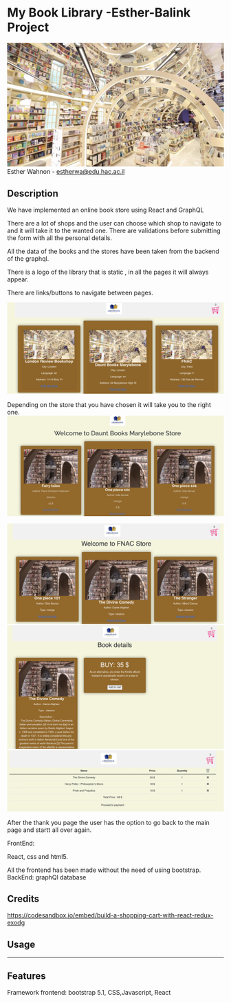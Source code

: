  # My Book Library -Esther-Balink Project
 
 ![FormExample](/public/images/book2.png)
Esther Wahnon - estherwa@edu.hac.ac.il


## Description

We have implemented an online book store using React and GraphQL

There are a lot of shops and the user can choose which shop to navigate to and it will take it to the wanted one.
There are validations before submitting the form with all the personal details.

All the data of the books and the stores have been taken from the backend of the graphql.


There is a logo of the library that is static , in all the pages it will always appear.

 
 There are links/buttons to navigate between pages.
 
  ![Form](/public/images/img1.png)
  
  Depending on the store that you have chosen it will take you to the right one.
  ![Form](/public/images/im2.png)
  
  
  ![Form](/public/images/img2.png)
  ![Form](/public/images/img3.png)
   ![Form](/public/images/img4.png)
  
  
  After the thank you page the user has the option to go back to the main page and startt all over again.
  
 

FrontEnd:

React, css and html5.


All the frontend has been made without the need of using bootstrap.
BackEnd:
graphQl database


## Credits

https://codesandbox.io/embed/build-a-shopping-cart-with-react-redux-exodg

## Usage



---



## Features
Framework frontend: bootstrap 5.1, CSS,Javascript, React

